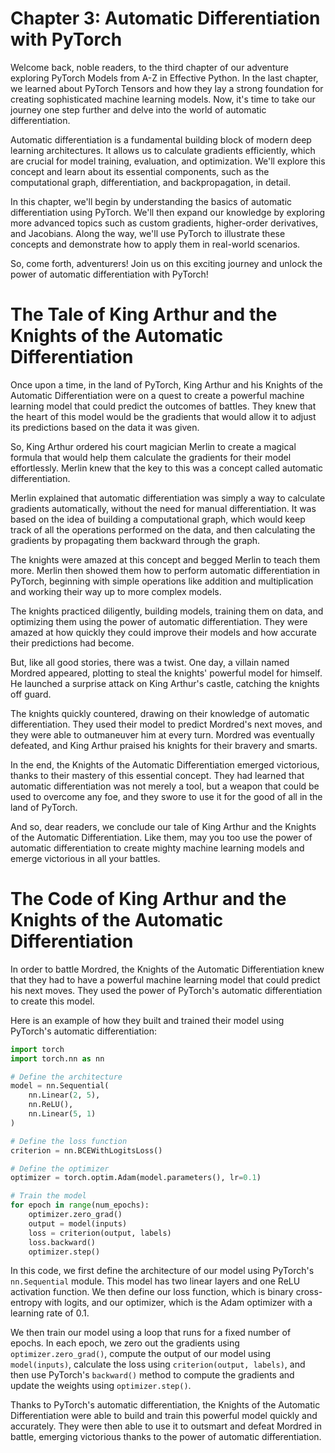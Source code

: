 # Chapter 3: Automatic Differentiation with PyTorch

Welcome back, noble readers, to the third chapter of our adventure exploring PyTorch Models from A-Z in Effective Python. In the last chapter, we learned about PyTorch Tensors and how they lay a strong foundation for creating sophisticated machine learning models. Now, it's time to take our journey one step further and delve into the world of automatic differentiation.

Automatic differentiation is a fundamental building block of modern deep learning architectures. It allows us to calculate gradients efficiently, which are crucial for model training, evaluation, and optimization. We'll explore this concept and learn about its essential components, such as the computational graph, differentiation, and backpropagation, in detail.

In this chapter, we'll begin by understanding the basics of automatic differentiation using PyTorch. We'll then expand our knowledge by exploring more advanced topics such as custom gradients, higher-order derivatives, and Jacobians. Along the way, we'll use PyTorch to illustrate these concepts and demonstrate how to apply them in real-world scenarios.

So, come forth, adventurers! Join us on this exciting journey and unlock the power of automatic differentiation with PyTorch!
# The Tale of King Arthur and the Knights of the Automatic Differentiation

Once upon a time, in the land of PyTorch, King Arthur and his Knights of the Automatic Differentiation were on a quest to create a powerful machine learning model that could predict the outcomes of battles. They knew that the heart of this model would be the gradients that would allow it to adjust its predictions based on the data it was given.

So, King Arthur ordered his court magician Merlin to create a magical formula that would help them calculate the gradients for their model effortlessly. Merlin knew that the key to this was a concept called automatic differentiation.

Merlin explained that automatic differentiation was simply a way to calculate gradients automatically, without the need for manual differentiation. It was based on the idea of building a computational graph, which would keep track of all the operations performed on the data, and then calculating the gradients by propagating them backward through the graph.

The knights were amazed at this concept and begged Merlin to teach them more. Merlin then showed them how to perform automatic differentiation in PyTorch, beginning with simple operations like addition and multiplication and working their way up to more complex models.

The knights practiced diligently, building models, training them on data, and optimizing them using the power of automatic differentiation. They were amazed at how quickly they could improve their models and how accurate their predictions had become.

But, like all good stories, there was a twist. One day, a villain named Mordred appeared, plotting to steal the knights' powerful model for himself. He launched a surprise attack on King Arthur's castle, catching the knights off guard.

The knights quickly countered, drawing on their knowledge of automatic differentiation. They used their model to predict Mordred's next moves, and they were able to outmaneuver him at every turn. Mordred was eventually defeated, and King Arthur praised his knights for their bravery and smarts.

In the end, the Knights of the Automatic Differentiation emerged victorious, thanks to their mastery of this essential concept. They had learned that automatic differentiation was not merely a tool, but a weapon that could be used to overcome any foe, and they swore to use it for the good of all in the land of PyTorch.

And so, dear readers, we conclude our tale of King Arthur and the Knights of the Automatic Differentiation. Like them, may you too use the power of automatic differentiation to create mighty machine learning models and emerge victorious in all your battles.
# The Code of King Arthur and the Knights of the Automatic Differentiation

In order to battle Mordred, the Knights of the Automatic Differentiation knew that they had to have a powerful machine learning model that could predict his next moves. They used the power of PyTorch's automatic differentiation to create this model.

Here is an example of how they built and trained their model using PyTorch's automatic differentiation:

```python
import torch
import torch.nn as nn

# Define the architecture
model = nn.Sequential(
    nn.Linear(2, 5),
    nn.ReLU(),
    nn.Linear(5, 1)
)

# Define the loss function
criterion = nn.BCEWithLogitsLoss()

# Define the optimizer
optimizer = torch.optim.Adam(model.parameters(), lr=0.1)

# Train the model
for epoch in range(num_epochs):
    optimizer.zero_grad()
    output = model(inputs)
    loss = criterion(output, labels)
    loss.backward()
    optimizer.step()
```

In this code, we first define the architecture of our model using PyTorch's `nn.Sequential` module. This model has two linear layers and one ReLU activation function. We then define our loss function, which is binary cross-entropy with logits, and our optimizer, which is the Adam optimizer with a learning rate of 0.1.

We then train our model using a loop that runs for a fixed number of epochs. In each epoch, we zero out the gradients using `optimizer.zero_grad()`, compute the output of our model using `model(inputs)`, calculate the loss using `criterion(output, labels)`, and then use PyTorch's `backward()` method to compute the gradients and update the weights using `optimizer.step()`.

Thanks to PyTorch's automatic differentiation, the Knights of the Automatic Differentiation were able to build and train this powerful model quickly and accurately. They were then able to use it to outsmart and defeat Mordred in battle, emerging victorious thanks to the power of automatic differentiation.